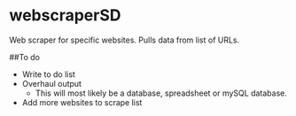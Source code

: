 # webscraperSD

Web scraper for specific websites. Pulls data from list of URLs.

##To do
- Write to do list
- Overhaul output
  - This will most likely be a database, spreadsheet or mySQL database. 
- Add more websites to scrape list
